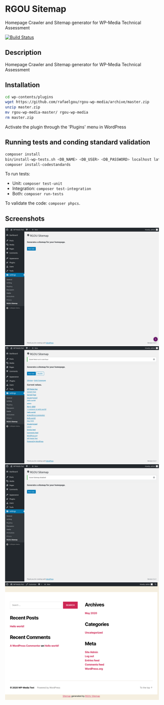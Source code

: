 # RGOU Sitemap

Homepage Crawler and Sitemap generator for WP-Media Technical Assessment

[![Build Status](https://travis-ci.com/rafaelgou/rgou-wp-media.svg?branch=master)](https://travis-ci.com/rafaelgou/rgou-wp-media)

## Description

Homepage Crawler and Sitemap generator for WP-Media Technical Assessment

## Installation

```bash
cd wp-contents/plugins
wget https://github.com/rafaelgou/rgou-wp-media/archive/master.zip
unzip master.zip
mv rgou-wp-media-master/ rgou-wp-media
rm master.zip
```

Activate the plugin through the 'Plugins' menu in WordPress

## Running tests and conding standard validation

```bash
composer install
bin/install-wp-tests.sh <DB_NAME> <DB_USER> <DB_PASSWORD> localhost latest
composer install-codestandards
```

To run tests:

- Unit: `composer test-unit`
- Integration: `composer test-integration`
- Both: `composer run-tests`

To validate the code: `composer phpcs`.

## Screenshots

![Starting admin page](assets/screenshot-1.png)
![Run successfully](assets/screenshot-2.png)
![Disabled successfully](assets/screenshot-3.png)
![Homepage sitemap link](assets/screenshot-4.png)
